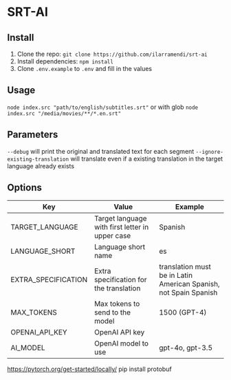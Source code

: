 # SRT-AI## Install1. Clone the repo: `git clone https://github.com/ilarramendi/srt-ai`2. Install dependencies: `npm install`3. Clone `.env.example` to `.env` and fill in the values## Usage`node index.src "path/to/english/subtitles.srt"`or with glob`node index.src "/media/movies/**/*.en.srt"`## Parameters`--debug` will print the original and translated text for each segment`--ignore-existing-translation` will translate even if a existing translation in the target language already exists## Options| Key                 | Value                                           | Example                                                          ||---------------------|-------------------------------------------------|------------------------------------------------------------------|| TARGET_LANGUAGE     | Target language with first letter in upper case | Spanish                                                          || LANGUAGE_SHORT      | Language short name                             | es                                                               || EXTRA_SPECIFICATION | Extra specification for the translation         | translation must be in Latin American Spanish, not Spain Spanish || MAX_TOKENS          | Max tokens to send to the model                 | 1500 (GPT-4)                                                     || OPENAI_API_KEY      | OpenAI API key                                  |                                                                  || AI_MODEL            | OpenAI model to use                             | gpt-4o, gpt-3.5                                                  |https://pytorch.org/get-started/locally/pip install protobuf